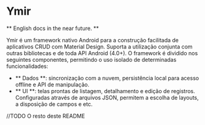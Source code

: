 # Ymir
** English docs in the near future. **

Ymir é um framework nativo Android para a construção facilitada de aplicativos CRUD com Material Design. Suporta a utilização conjunta com outras bibliotecas e de toda API Android (4.0+). O framework é dividido nos seguintes componentes, permitindo o uso isolado de determinadas funcionalidades:

* ** Dados **: sincronização com a nuvem, persistência local para acesso offline e API de manipulação.
* ** UI **: telas prontas de listagem, detalhamento e edição de registros. Configuradas através de arquivos JSON, permitem a escolha de layouts, a disposição de campos e etc.

//TODO O resto deste README
